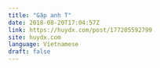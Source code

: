 ```yaml
---
title: "Gặp anh T"
date: 2018-08-20T17:04:57Z
link: https://huydx.com/post/177205592799
site: huydx.com
language: Vietnamese
draft: false
---
```


